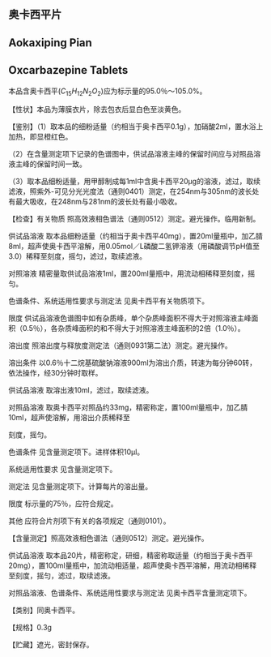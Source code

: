 ## 奥卡西平片

## Aokaxiping Pian

## Oxcarbazepine Tablets

本品含奥卡西平$(C_{15}H_{12}N_{2}O_{2})$应为标示量的95.0％～105.0%。

【性状】本品为薄膜衣片，除去包衣后显白色至淡黄色。

【鉴别】（1）取本品的细粉适量（约相当于奥卡西平0.1g），加硝酸2ml，置水浴上加热，即显橙红色。

（2）在含量测定项下记录的色谱图中，供试品溶液主峰的保留时间应与对照品溶液主峰的保留时间一致。

（3）取本品细粉适量，用甲醇制成每1ml中含奥卡西平20μg的溶液，滤过，取续滤液，照紫外-可见分光光度法（通则0401）测定，在254nm与305nm的波长处有最大吸收，在248nm与281nm的波长处有最小吸收。

【检查】有关物质 照高效液相色谱法（通则0512）测定。避光操作。临用新制。

供试品溶液 取本品细粉适量（约相当于奥卡西平40mg），置20ml量瓶中，加乙腈8ml，超声使奥卡西平溶解，用0.05mol／L磷酸二氢钾溶液（用磷酸调节pH值至3.0）稀释至刻度，摇匀，滤过，取续滤液。

对照溶液 精密量取供试品溶液1ml，置200ml量瓶中，用流动相稀释至刻度，摇匀。

色谱条件、系统适用性要求与测定法 见奥卡西平有关物质项下。

限度 供试品溶液色谱图中如有杂质峰，单个杂质峰面积不得大于对照溶液主峰面积（0.5％），各杂质峰面积的和不得大于对照溶液主峰面积的2倍（1.0％）。

溶出度 照溶出度与释放度测定法（通则0931第二法）测定。避光操作。

溶出条件 以0.6％十二烷基硫酸钠溶液900ml为溶出介质，转速为每分钟60转，依法操作，经30分钟时取样。

供试品溶液 取溶出液10ml，滤过，取续滤液。

对照品溶液 取奥卡西平对照品约33mg，精密称定，置100ml量瓶中，加乙腈10ml，超声使溶解，用溶出介质稀释至

刻度，摇匀。

色谱条件 见含量测定项下。进样体积10μl。

系统适用性要求 见含量测定项下。

测定法 见含量测定项下。计算每片的溶出量。

限度 标示量的75％，应符合规定。

其他 应符合片剂项下有关的各项规定（通则0101）。

【含量测定】照高效液相色谱法（通则0512）测定。避光操作。

供试品溶液 取本品20片，精密称定，研细，精密称取适量（约相当于奥卡西平20mg），置100ml量瓶中，加流动相适量，超声使奥卡西平溶解，用流动相稀释至刻度，摇匀，滤过，取续滤液。

对照品溶液、色谱条件、系统适用性要求与测定法 见奥卡西平含量测定项下。

【类别】同奥卡西平。

【规格】0.3g

【贮藏】遮光，密封保存。